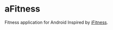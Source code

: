 aFitness
========

Fitness application for Android Inspired by [iFitness](http://medicalprod.com/ifitness.html).
